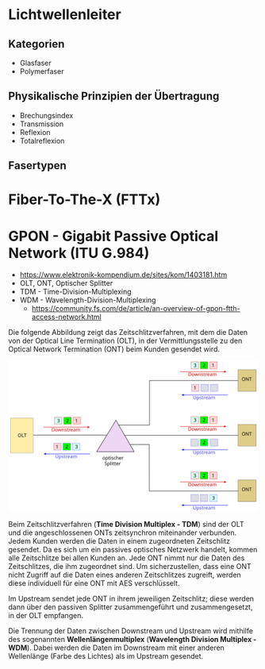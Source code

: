 <!--
author:   Günter Dannoritzer
email:    g.dannoritzer@wvs-ffm.de
version:  0.1.0
date:     24.03.2024
language: de
narrator: Deutsch Female

comment:  Netzwerkverkabelung Lichtwellenleiter; OSI-Schicht 1

icon:    https://github.com/dsp77/wvs-liascript/blob/main/wvs-logo.png
logo:     02_img/logo-lwl.jpg

tags:     LiaScript

link:     https://cdn.jsdelivr.net/chartist.js/latest/chartist.min.css

script:   https://cdn.jsdelivr.net/chartist.js/latest/chartist.min.js

attribute: Lizenz: [CC BY-SA](https://creativecommons.org/licenses/by-sa/4.0/)
-->
# Lichtwellenleiter

## Kategorien

 * Glasfaser
 * Polymerfaser

## Physikalische Prinzipien der Übertragung

 * Brechungsindex
 * Transmission
 * Reflexion
 * Totalreflexion

## Fasertypen

# Fiber-To-The-X (FTTx)

# GPON - Gigabit Passive Optical Network (ITU G.984)

 * https://www.elektronik-kompendium.de/sites/kom/1403181.htm
 * OLT, ONT, Optischer Splitter
 * TDM - Time-Division-Multiplexing
 * WDM - Wavelength-Division-Multiplexing
   * https://community.fs.com/de/article/an-overview-of-gpon-ftth-access-network.html

Die folgende Abbildung zeigt das Zeitschlitzverfahren, mit dem die Daten von der Optical Line Termination (OLT), in der Vermittlungsstelle zu den Optical Network Termination (ONT) beim Kunden gesendet wird.

![GPON - Zeitschlitzverfahren (TDM) für die einzelnen ONTs](02_img/lf03_lwl_gpon_tdm.svg)

Beim Zeitschlitzverfahren (**Time Division Multiplex - TDM**) sind der OLT und die angeschlossenen ONTs zeitsynchron miteinander verbunden. Jedem Kunden werden die Daten in einem zugeordneten Zeitschlitz gesendet. Da es sich um ein passives optisches Netzwerk handelt, kommen alle Zeitschlitze bei allen Kunden an. Jede ONT nimmt nur die Daten des Zeitschlitzes, die ihm zugeordnet sind. Um sicherzustellen, dass eine ONT nicht Zugriff auf die Daten eines anderen Zeitschlitzes zugreift, werden diese individuell für eine ONT mit AES verschlüsselt.

Im Upstream sendet jede ONT in ihrem jeweiligen Zeitschlitz; diese werden dann über den passiven Splitter zusammengeführt und zusammengesetzt, in der OLT empfangen.

Die Trennung der Daten zwischen Downstream und Upstream wird mithilfe des sogenannten **Wellenlängenmultiplex** (**Wavelength Division Multiplex - WDM**). Dabei werden die Daten im Downstream mit einer anderen Wellenlänge (Farbe des Lichtes) als im Upstream gesendet.



